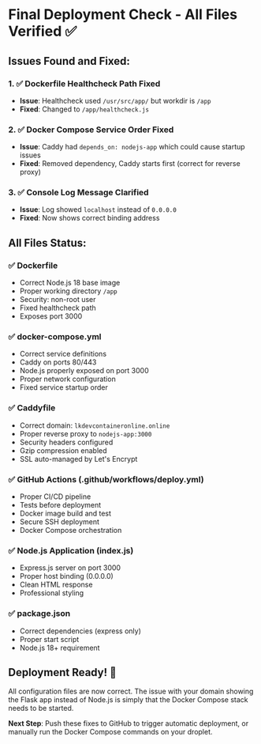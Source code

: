 # Final Deployment Check - All Files Verified ✅

## Issues Found and Fixed:

### 1. ✅ Dockerfile Healthcheck Path Fixed
- **Issue**: Healthcheck used `/usr/src/app/` but workdir is `/app`
- **Fixed**: Changed to `/app/healthcheck.js`

### 2. ✅ Docker Compose Service Order Fixed  
- **Issue**: Caddy had `depends_on: nodejs-app` which could cause startup issues
- **Fixed**: Removed dependency, Caddy starts first (correct for reverse proxy)

### 3. ✅ Console Log Message Clarified
- **Issue**: Log showed `localhost` instead of `0.0.0.0`
- **Fixed**: Now shows correct binding address

## All Files Status:

### ✅ Dockerfile
- Correct Node.js 18 base image
- Proper working directory `/app`
- Security: non-root user
- Fixed healthcheck path
- Exposes port 3000

### ✅ docker-compose.yml
- Correct service definitions
- Caddy on ports 80/443
- Node.js properly exposed on port 3000
- Proper network configuration
- Fixed service startup order

### ✅ Caddyfile
- Correct domain: `lkdevcontaineronline.online`
- Proper reverse proxy to `nodejs-app:3000`
- Security headers configured
- Gzip compression enabled
- SSL auto-managed by Let's Encrypt

### ✅ GitHub Actions (.github/workflows/deploy.yml)
- Proper CI/CD pipeline
- Tests before deployment
- Docker image build and test
- Secure SSH deployment
- Docker Compose orchestration

### ✅ Node.js Application (index.js)
- Express.js server on port 3000
- Proper host binding (0.0.0.0)
- Clean HTML response
- Professional styling

### ✅ package.json
- Correct dependencies (express only)
- Proper start script
- Node.js 18+ requirement

## Deployment Ready! 🚀

All configuration files are now correct. The issue with your domain showing the Flask app instead of Node.js is simply that the Docker Compose stack needs to be started.

**Next Step**: Push these fixes to GitHub to trigger automatic deployment, or manually run the Docker Compose commands on your droplet.